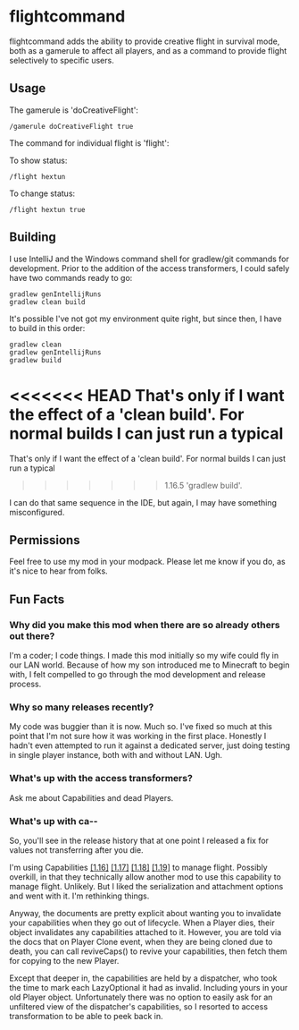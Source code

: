 flightcommand
=============
flightcommand adds the ability to provide creative flight in survival mode,
both as a gamerule to affect all players, and as a command to provide flight selectively to specific
users.

## Usage
The gamerule is 'doCreativeFlight':

    /gamerule doCreativeFlight true

The command for individual flight is 'flight':

To show status:

    /flight hextun

To change status:

    /flight hextun true

## Building
I use IntelliJ and the Windows command shell for gradlew/git commands for development. Prior to the
addition of the access transformers, I could safely have two commands ready to go:

    gradlew genIntellijRuns
    gradlew clean build

It's possible I've not got my environment quite right, but since then, I have to build in this order:

    gradlew clean
    gradlew genIntellijRuns
    gradlew build

<<<<<<< HEAD
That's only if I want the effect of a 'clean build'. For normal builds I can just run a typical 
=======
That's only if I want the effect of a 'clean build'. For normal builds I can just run a typical
>>>>>>> 1.16.5
'gradlew build'.

I can do that same sequence in the IDE, but again, I may have something misconfigured.

## Permissions
Feel free to use my mod in your modpack. Please let me know if you do, as it's nice to hear from folks.

## Fun Facts
### Why did you make this mod when there are so already others out there?
I'm a coder; I code things. I made this mod initially so my wife could fly in our LAN world. Because of
how my son introduced me to Minecraft to begin with, I felt compelled to go through the mod development
and release process.

### Why so many releases recently?
My code was buggier than it is now. Much so. I've fixed so much at this point that I'm not sure how it was
working in the first place. Honestly I hadn't even attempted to run it against a dedicated server,
just doing testing in single player instance, both with and without LAN. Ugh.

### What's up with the access transformers?
Ask me about Capabilities and dead Players.

### What's up with ca--
So, you'll see in the release history that at one point I released a fix for values not transferring after
you die.

I'm using Capabilities [[1.16]](https://docs.minecraftforge.net/en/1.16.x/datastorage/capabilities/)
[[1.17]](https://docs.minecraftforge.net/en/1.17.x/datastorage/capabilities/)
[[1.18]](https://docs.minecraftforge.net/en/1.18.x/datastorage/capabilities/)
[[1.19]](https://docs.minecraftforge.net/en/1.19.x/datastorage/capabilities/) to manage flight. Possibly
overkill, in that they technically allow another mod to use this capability to manage flight. Unlikely.
But I liked the serialization and attachment options and went with it. I'm rethinking things.

Anyway, the documents are pretty explicit about wanting you to invalidate your capabilities when they go out
of lifecycle. When a Player dies, their object invalidates any capabilities attached to it. However,
you are told via the docs that on Player Clone event, when they are being cloned due to death, you can
call reviveCaps() to revive your capabilities, then fetch them for copying to the new Player.

Except that deeper in, the capabilities are held by a dispatcher, who took the time to mark each LazyOptional
it had as invalid. Including yours in your old Player object. Unfortunately there was no option to easily
ask for an unfiltered view of the dispatcher's capabilities, so I resorted to access transformation
to be able to peek back in.